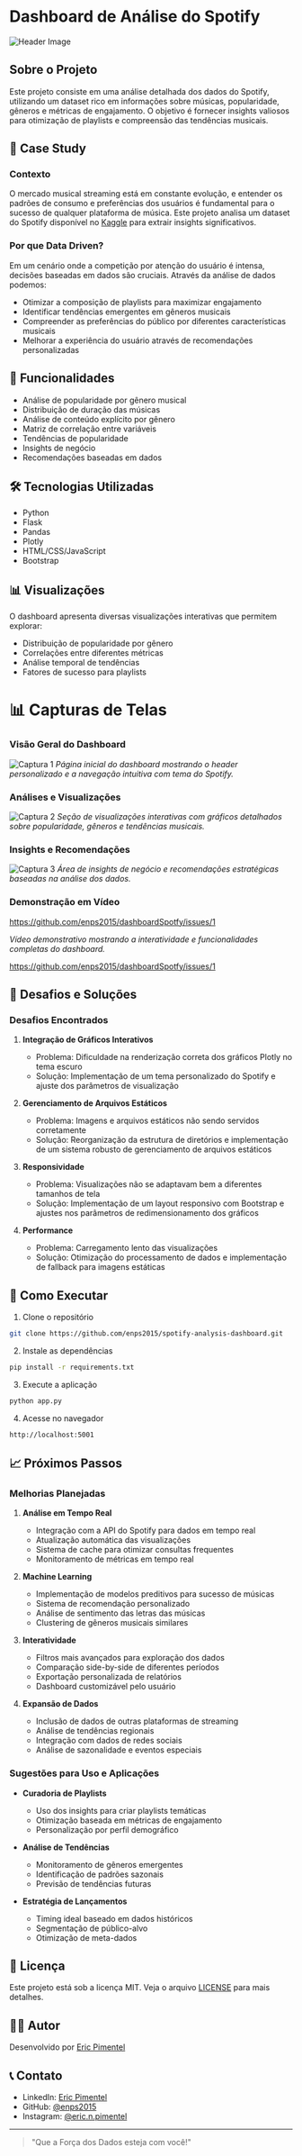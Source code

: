 # Dashboard de Análise do Spotify

![Header Image](img/header.png)

## Sobre o Projeto

Este projeto consiste em uma análise detalhada dos dados do Spotify, utilizando um dataset rico em informações sobre músicas, popularidade, gêneros e métricas de engajamento. O objetivo é fornecer insights valiosos para otimização de playlists e compreensão das tendências musicais.

## 🎯 Case Study

### Contexto
O mercado musical streaming está em constante evolução, e entender os padrões de consumo e preferências dos usuários é fundamental para o sucesso de qualquer plataforma de música. Este projeto analisa um dataset do Spotify disponível no [Kaggle](https://www.kaggle.com/datasets/ambaliyagati/spotify-dataset-for-playing-around-with-sql) para extrair insights significativos.

### Por que Data Driven?
Em um cenário onde a competição por atenção do usuário é intensa, decisões baseadas em dados são cruciais. Através da análise de dados podemos:
- Otimizar a composição de playlists para maximizar engajamento
- Identificar tendências emergentes em gêneros musicais
- Compreender as preferências do público por diferentes características musicais
- Melhorar a experiência do usuário através de recomendações personalizadas

## 🚀 Funcionalidades

- Análise de popularidade por gênero musical
- Distribuição de duração das músicas
- Análise de conteúdo explícito por gênero
- Matriz de correlação entre variáveis
- Tendências de popularidade
- Insights de negócio
- Recomendações baseadas em dados

## 🛠️ Tecnologias Utilizadas

- Python
- Flask
- Pandas
- Plotly
- HTML/CSS/JavaScript
- Bootstrap

## 📊 Visualizações

O dashboard apresenta diversas visualizações interativas que permitem explorar:
- Distribuição de popularidade por gênero
- Correlações entre diferentes métricas
- Análise temporal de tendências
- Fatores de sucesso para playlists

# 📊 Capturas de Telas

### Visão Geral do Dashboard
![Captura 1](captura_telas/captura01.png)
*Página inicial do dashboard mostrando o header personalizado e a navegação intuitiva com tema do Spotify.*

### Análises e Visualizações
![Captura 2](captura_telas/captura02.png)
*Seção de visualizações interativas com gráficos detalhados sobre popularidade, gêneros e tendências musicais.*

### Insights e Recomendações
![Captura 3](captura_telas/captura03.png)
*Área de insights de negócio e recomendações estratégicas baseadas na análise dos dados.*

### Demonstração em Vídeo

https://github.com/enps2015/dashboardSpotfy/issues/1

*Vídeo demonstrativo mostrando a interatividade e funcionalidades completas do dashboard.*


https://github.com/enps2015/dashboardSpotfy/issues/1

## 🎯 Desafios e Soluções

### Desafios Encontrados
1. **Integração de Gráficos Interativos**
   - Problema: Dificuldade na renderização correta dos gráficos Plotly no tema escuro
   - Solução: Implementação de um tema personalizado do Spotify e ajuste dos parâmetros de visualização

2. **Gerenciamento de Arquivos Estáticos**
   - Problema: Imagens e arquivos estáticos não sendo servidos corretamente
   - Solução: Reorganização da estrutura de diretórios e implementação de um sistema robusto de gerenciamento de arquivos estáticos

3. **Responsividade**
   - Problema: Visualizações não se adaptavam bem a diferentes tamanhos de tela
   - Solução: Implementação de um layout responsivo com Bootstrap e ajustes nos parâmetros de redimensionamento dos gráficos

4. **Performance**
   - Problema: Carregamento lento das visualizações
   - Solução: Otimização do processamento de dados e implementação de fallback para imagens estáticas

## 🚀 Como Executar

1. Clone o repositório
```bash
git clone https://github.com/enps2015/spotify-analysis-dashboard.git
```

2. Instale as dependências
```bash
pip install -r requirements.txt
```

3. Execute a aplicação
```bash
python app.py
```

4. Acesse no navegador
```
http://localhost:5001
```

## 📈 Próximos Passos

### Melhorias Planejadas
1. **Análise em Tempo Real**
   - Integração com a API do Spotify para dados em tempo real
   - Atualização automática das visualizações
   - Sistema de cache para otimizar consultas frequentes
   - Monitoramento de métricas em tempo real

2. **Machine Learning**
   - Implementação de modelos preditivos para sucesso de músicas
   - Sistema de recomendação personalizado
   - Análise de sentimento das letras das músicas
   - Clustering de gêneros musicais similares

3. **Interatividade**
   - Filtros mais avançados para exploração dos dados
   - Comparação side-by-side de diferentes períodos
   - Exportação personalizada de relatórios
   - Dashboard customizável pelo usuário

4. **Expansão de Dados**
   - Inclusão de dados de outras plataformas de streaming
   - Análise de tendências regionais
   - Integração com dados de redes sociais
   - Análise de sazonalidade e eventos especiais

### Sugestões para Uso e Aplicações
- **Curadoria de Playlists**
  - Uso dos insights para criar playlists temáticas
  - Otimização baseada em métricas de engajamento
  - Personalização por perfil demográfico

- **Análise de Tendências**
  - Monitoramento de gêneros emergentes
  - Identificação de padrões sazonais
  - Previsão de tendências futuras

- **Estratégia de Lançamentos**
  - Timing ideal baseado em dados históricos
  - Segmentação de público-alvo
  - Otimização de meta-dados

## 📝 Licença

Este projeto está sob a licença MIT. Veja o arquivo [LICENSE](LICENSE) para mais detalhes.

## 👨‍💻 Autor

Desenvolvido por [Eric Pimentel](https://github.com/enps2015)

## 📞 Contato

- LinkedIn: [Eric Pimentel](https://www.linkedin.com/in/eric-np-santos/)
- GitHub: [@enps2015](https://github.com/enps2015)
- Instagram: [@eric.n.pimentel](https://www.instagram.com/eric.n.pimentel/)

---
> "Que a Força dos Dados esteja com você!"
